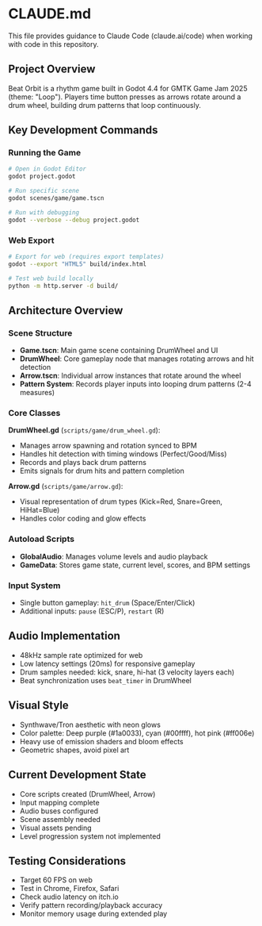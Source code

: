 # CLAUDE.md

This file provides guidance to Claude Code (claude.ai/code) when working with code in this repository.

## Project Overview
Beat Orbit is a rhythm game built in Godot 4.4 for GMTK Game Jam 2025 (theme: "Loop"). Players time button presses as arrows rotate around a drum wheel, building drum patterns that loop continuously.

## Key Development Commands

### Running the Game
```bash
# Open in Godot Editor
godot project.godot

# Run specific scene
godot scenes/game/game.tscn

# Run with debugging
godot --verbose --debug project.godot
```

### Web Export
```bash
# Export for web (requires export templates)
godot --export "HTML5" build/index.html

# Test web build locally
python -m http.server -d build/
```

## Architecture Overview

### Scene Structure
- **Game.tscn**: Main game scene containing DrumWheel and UI
- **DrumWheel**: Core gameplay node that manages rotating arrows and hit detection
- **Arrow.tscn**: Individual arrow instances that rotate around the wheel
- **Pattern System**: Records player inputs into looping drum patterns (2-4 measures)

### Core Classes

**DrumWheel.gd** (`scripts/game/drum_wheel.gd`):
- Manages arrow spawning and rotation synced to BPM
- Handles hit detection with timing windows (Perfect/Good/Miss)
- Records and plays back drum patterns
- Emits signals for drum hits and pattern completion

**Arrow.gd** (`scripts/game/arrow.gd`):
- Visual representation of drum types (Kick=Red, Snare=Green, HiHat=Blue)
- Handles color coding and glow effects

### Autoload Scripts
- **GlobalAudio**: Manages volume levels and audio playback
- **GameData**: Stores game state, current level, scores, and BPM settings

### Input System
- Single button gameplay: `hit_drum` (Space/Enter/Click)
- Additional inputs: `pause` (ESC/P), `restart` (R)

## Audio Implementation
- 48kHz sample rate optimized for web
- Low latency settings (20ms) for responsive gameplay
- Drum samples needed: kick, snare, hi-hat (3 velocity layers each)
- Beat synchronization uses `beat_timer` in DrumWheel

## Visual Style
- Synthwave/Tron aesthetic with neon glows
- Color palette: Deep purple (#1a0033), cyan (#00ffff), hot pink (#ff006e)
- Heavy use of emission shaders and bloom effects
- Geometric shapes, avoid pixel art

## Current Development State
- Core scripts created (DrumWheel, Arrow)
- Input mapping complete
- Audio buses configured
- Scene assembly needed
- Visual assets pending
- Level progression system not implemented

## Testing Considerations
- Target 60 FPS on web
- Test in Chrome, Firefox, Safari
- Check audio latency on itch.io
- Verify pattern recording/playback accuracy
- Monitor memory usage during extended play